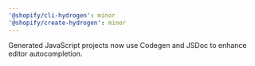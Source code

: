 ```yaml
---
'@shopify/cli-hydrogen': minor
'@shopify/create-hydrogen': minor
---
```


Generated JavaScript projects now use Codegen and JSDoc to enhance editor autocompletion.
